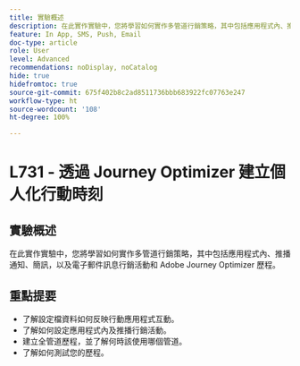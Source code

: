 ```yaml
---
title: 實驗概述
description: 在此實作實驗中，您將學習如何實作多管道行銷策略，其中包括應用程式內、推播通知、簡訊，以及電子郵件訊息行銷活動和 Adobe Journey Optimizer 歷程。
feature: In App, SMS, Push, Email
doc-type: article
role: User
level: Advanced
recommendations: noDisplay, noCatalog
hide: true
hidefromtoc: true
source-git-commit: 675f402b8c2ad8511736bbb683922fc07763e247
workflow-type: ht
source-wordcount: '108'
ht-degree: 100%

---
```



# L731 - 透過 Journey Optimizer 建立個人化行動時刻

## 實驗概述

在此實作實驗中，您將學習如何實作多管道行銷策略，其中包括應用程式內、推播通知、簡訊，以及電子郵件訊息行銷活動和 Adobe Journey Optimizer 歷程。

## 重點提要

* 了解設定檔資料如何反映行動應用程式互動。
* 了解如何設定應用程式內及推播行銷活動。
* 建立全管道歷程，並了解何時該使用哪個管道。
* 了解如何測試您的歷程。
